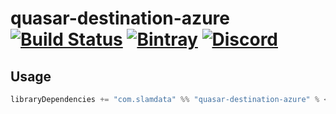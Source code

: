 # quasar-destination-azure [![Build Status](https://travis-ci.org/slamdata/quasar-destination-azure.svg?branch=master)](https://travis-ci.org/slamdata/quasar-destination-azure) [![Bintray](https://img.shields.io/bintray/v/slamdata-inc/maven-public/quasar-destination-azure.svg)](https://bintray.com/slamdata-inc/maven-public/quasar-destination-azure) [![Discord](https://img.shields.io/discord/373302030460125185.svg?logo=discord)](https://discord.gg/QNjwCg6)

## Usage

```sbt
libraryDependencies += "com.slamdata" %% "quasar-destination-azure" % <version>
```
